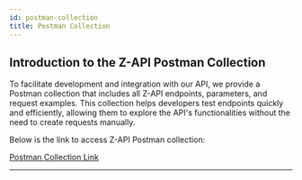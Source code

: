 ```yaml
---
id: postman-collection
title: Postman Collection
---
```


## Introduction to the Z-API Postman Collection

To facilitate development and integration with our API, we provide a Postman collection that includes all Z-API endpoints, parameters, and request examples. This collection helps developers test endpoints quickly and efficiently, allowing them to explore the API's functionalities without the need to create requests manually.

Below is the link to access Z-API Postman collection:

[Postman Collection Link](https://www.postman.com/docs-z-api/z-api-s-public-workspace/collection/gwri249/z-api-collection)

---
